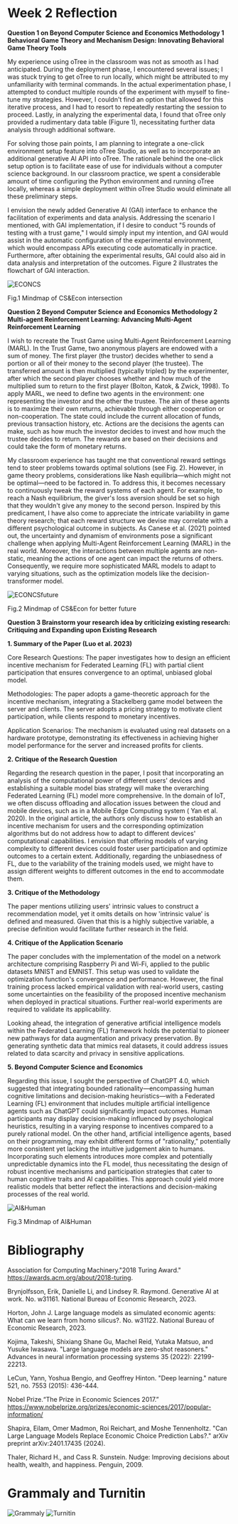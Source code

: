 # Week 2 Reflection

**Question 1 on Beyond Computer Science and Economics Methodology 1 Behavioral Game Theory and Mechanism Design: Innovating Behavioral Game Theory Tools**

My experience using oTree in the classroom was not as smooth as I had anticipated. During the deployment phase, I encountered several issues; I was stuck trying to get oTree to run locally, which might be attributed to my unfamiliarity with terminal commands. In the actual experimentation phase, I attempted to conduct multiple rounds of the experiment with myself to fine-tune my strategies. However, I couldn't find an option that allowed for this iterative process, and I had to resort to repeatedly restarting the session to proceed. Lastly, in analyzing the experimental data, I found that oTree only provided a rudimentary data table (Figure 1), necessitating further data analysis through additional software.

For solving those pain points, I am planning to integrate a one-click environment setup feature into oTree Studio, as well as to incorporate an additional generative AI API into oTree. 
The rationale behind the one-click setup option is to facilitate ease of use for individuals without a computer science background. In our classroom practice, we spent a considerable amount of time configuring the Python environment and running oTree locally, whereas a simple deployment within oTree Studio would eliminate all these preliminary steps.

I envision the newly added Generative AI (GAI) interface to enhance the facilitation of experiments and data analysis. Addressing the scenario I mentioned, with GAI implementation, if I desire to conduct "5 rounds of testing with a trust game," I would simply input my intention, and GAI would assist in the automatic configuration of the experimental environment, which would encompass APIs executing code automatically in practice. Furthermore, after obtaining the experimental results, GAI could also aid in data analysis and interpretation of the outcomes. Figure 2 illustrates the flowchart of GAI interaction.

![ECONCS](CS&Econ_inter_flowchart.png)

Fig.1 Mindmap of CS&Econ intersection

**Question 2 Beyond Computer Science and Economics Methodology 2 Multi-agent Reinforcement Learning:  Advancing Multi-Agent Reinforcement Learning**

I wish to recreate the Trust Game using Multi-Agent Reinforcement Learning (MARL). In the Trust Game, two anonymous players are endowed with a sum of money. The first player (the trustor) decides whether to send a portion or all of their money to the second player (the trustee). The transferred amount is then multiplied (typically tripled) by the experimenter, after which the second player chooses whether and how much of the multiplied sum to return to the first player (Bolton, Katok, & Zwick, 1998). To apply MARL, we need to define two agents in the environment: one representing the investor and the other the trustee. The aim of these agents is to maximize their own returns, achievable through either cooperation or non-cooperation. The state could include the current allocation of funds, previous transaction history, etc. Actions are the decisions the agents can make, such as how much the investor decides to invest and how much the trustee decides to return. The rewards are based on their decisions and could take the form of monetary returns.

My classroom experience has taught me that conventional reward settings tend to steer problems towards optimal solutions (see Fig. 2). However, in game theory problems, considerations like Nash equilibria—which might not be optimal—need to be factored in. To address this, it becomes necessary to continuously tweak the reward systems of each agent. For example, to reach a Nash equilibrium, the giver's loss aversion should be set so high that they wouldn't give any money to the second person. Inspired by this predicament, I have also come to appreciate the intricate variability in game theory research; that each reward structure we devise may correlate with a different psychological outcome in subjects. As Canese et al. (2021) pointed out, the uncertainty and dynamism of environments pose a significant challenge when applying Multi-Agent Reinforcement Learning (MARL) in the real world. Moreover, the interactions between multiple agents are non-static, meaning the actions of one agent can impact the returns of others. Consequently, we require more sophisticated MARL models to adapt to varying situations, such as the optimization models like the decision-transformer model.

![ECONCSfuture](CS&Econ_future_flowchart.png)

Fig.2 Mindmap of CS&Econ for better future

**Question 3 Brainstorm your research idea by criticizing existing research: Critiquing and Expanding upon Existing Research**

**1. Summary of the Paper (Luo et al. 2023)**

Core Research Questions: The paper investigates how to design an efficient incentive mechanism for Federated Learning (FL) with partial client participation that ensures convergence to an optimal, unbiased global model.

Methodologies: The paper adopts a game-theoretic approach for the incentive mechanism, integrating a Stackelberg game model between the server and clients. The server adopts a pricing strategy to motivate client participation, while clients respond to monetary incentives.

Application Scenarios: The mechanism is evaluated using real datasets on a hardware prototype, demonstrating its effectiveness in achieving higher model performance for the server and increased profits for clients. 

**2. Critique of the Research Question**

Regarding the research question in the paper, I posit that incorporating an analysis of the computational power of different users' devices and establishing a suitable model bias strategy will make the overarching Federated Learning (FL) model more comprehensive. In the domain of IoT, we often discuss offloading and allocation issues between the cloud and mobile devices, such as in a Mobile Edge Computing system ( Yan et al. 2020). In the original article, the authors only discuss how to establish an incentive mechanism for users and the corresponding optimization algorithms but do not address how to adapt to different devices' computational capabilities. I envision that offering models of varying complexity to different devices could foster user participation and optimize outcomes to a certain extent. Additionally, regarding the unbiasedness of FL, due to the variability of the training models used, we might have to assign different weights to different outcomes in the end to accommodate them.

**3. Critique of the Methodology**

The paper mentions utilizing users' intrinsic values to construct a recommendation model, yet it omits details on how 'intrinsic value' is defined and measured. Given that this is a highly subjective variable, a precise definition would facilitate further research in the field.

**4. Critique of the Application Scenario**

The paper concludes with the implementation of the model on a network architecture comprising Raspberry Pi and Wi-Fi, applied to the public datasets MNIST and EMNIST. This setup was used to validate the optimization function's convergence and performance. However, the final training process lacked empirical validation with real-world users, casting some uncertainties on the feasibility of the proposed incentive mechanism when deployed in practical situations. Further real-world experiments are required to validate its applicability.

Looking ahead, the integration of generative artificial intelligence models within the Federated Learning (FL) framework holds the potential to pioneer new pathways for data augmentation and privacy preservation. By generating synthetic data that mimics real datasets, it could address issues related to data scarcity and privacy in sensitive applications.

**5. Beyond Computer Science and Economics**

Regarding this issue, I sought the perspective of ChatGPT 4.0, which suggested that integrating bounded rationality—encompassing human cognitive limitations and decision-making heuristics—with a Federated Learning (FL) environment that includes multiple artificial intelligence agents such as ChatGPT could significantly impact outcomes. Human participants may display decision-making influenced by psychological heuristics, resulting in a varying response to incentives compared to a purely rational model. On the other hand, artificial intelligence agents, based on their programming, may exhibit different forms of "rationality," potentially more consistent yet lacking the intuitive judgement akin to humans. Incorporating such elements introduces more complex and potentially unpredictable dynamics into the FL model, thus necessitating the design of robust incentive mechanisms and participation strategies that cater to human cognitive traits and AI capabilities. This approach could yield more realistic models that better reflect the interactions and decision-making processes of the real world.

![AI&Human](AI&Human_flowchat.png)

Fig.3 Mindmap of AI&Human

# Bibliography
Association for Computing Machinery."2018 Turing Award."  https://awards.acm.org/about/2018-turing.

Brynjolfsson, Erik, Danielle Li, and Lindsey R. Raymond. Generative AI at work. No. w31161. National Bureau of Economic Research, 2023.

Horton, John J. Large language models as simulated economic agents: What can we learn from homo silicus?. No. w31122. National Bureau of Economic Research, 2023.

Kojima, Takeshi, Shixiang Shane Gu, Machel Reid, Yutaka Matsuo, and Yusuke Iwasawa. "Large language models are zero-shot reasoners." Advances in neural information processing systems 35 (2022): 22199-22213.

LeCun, Yann, Yoshua Bengio, and Geoffrey Hinton. "Deep learning." nature 521, no. 7553 (2015): 436-444.

Nobel Prize.“The Prize in Economic Sciences 2017.” https://www.nobelprize.org/prizes/economic-sciences/2017/popular-information/

Shapira, Eilam, Omer Madmon, Roi Reichart, and Moshe Tennenholtz. "Can Large Language Models Replace Economic Choice Prediction Labs?." arXiv preprint arXiv:2401.17435 (2024).

Thaler, Richard H., and Cass R. Sunstein. Nudge: Improving decisions about health, wealth, and happiness. Penguin, 2009.

# Grammaly and Turnitin
![Grammaly](Grammaly.png)
![Turnitin](Turnitin.png)
